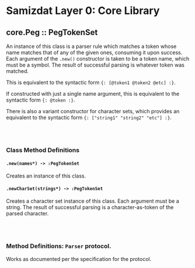 Samizdat Layer 0: Core Library
==============================

core.Peg :: PegTokenSet
-----------------------

An instance of this class is a parser rule which matches a token whose name
matches that of any of the given ones, consuming it upon success.
Each argument of the `.new()` constructor is taken to be a token name, which
must be a symbol. The result of successful parsing is whatever token was
matched.

This is equivalent to the syntactic form `{: [@token1 @token2 @etc] :}`.

If constructed with just a single name argument, this is equivalent to the
syntactic form `{: @token :}`.

There is also a variant constructor for character sets, which provides an
equivalent to the syntactic form `{: ["string1" "string2" "etc"] :}`.


<br><br>
### Class Method Definitions

#### `.new(names*) -> :PegTokenSet`

Creates an instance of this class.

#### `.newCharSet(strings*) -> :PegTokenSet`

Creates a character set instance of this class. Each argument must be
a string. The result of successful parsing is a character-as-token of the
parsed character.


<br><br>
### Method Definitions: `Parser` protocol.

Works as documented per the specification for the protocol.
